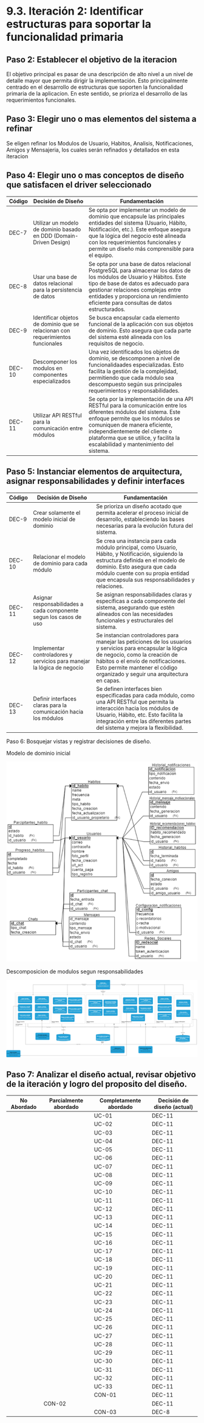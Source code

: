 # 9.3. Iteración 2: Identificar estructuras para soportar la funcionalidad primaria

## Paso 2: Establecer el objetivo de la iteracion
El objetivo principal es pasar de una descripción de alto nivel a un nivel de detalle mayor que permita dirigir la implementación. Esto principalmente centrado en el desarrollo de estructuras que soporten la funcionalidad primaria de la aplicacion. En este sentido, se prioriza el desarrollo de las requerimientos funcionales.

## Paso 3: Elegir uno o mas elementos del sistema a refinar
Se eligen refinar los Modulos de Usuario, Habitos, Analisis, Notificaciones, Amigos y Mensajeria, los cuales serán refinados y detallados en esta iteracion

## Paso 4: Elegir uno o mas conceptos de diseño que satisfacen el driver seleccionado

| **Código** | **Decisión de Diseño** | **Fundamentación** |
|------------|------------------------|--------------------|
| DEC-7      | Utilizar un modelo de dominio basado en DDD (Domain-Driven Design) | Se opta por implementar un modelo de dominio que encapsule las principales entidades del sistema (Usuario, Hábito, Notificación, etc.). Este enfoque asegura que la lógica del negocio esté alineada con los requerimientos funcionales y permite un diseño más comprensible para el equipo. |
| DEC-8      | Usar una base de datos relacional para la persistencia de datos | Se opta por una base de datos relacional PostgreSQL para almacenar los datos de los módulos de Usuario y Hábitos. Este tipo de base de datos es adecuado para gestionar relaciones complejas entre entidades y proporciona un rendimiento eficiente para consultas de datos estructurados. |
| DEC-9      | Identificar objetos de dominio que se relacionan con requerimientos funcionales | Se busca encapsular cada elemento funcional de la aplicación con sus objetos de dominio. Esto asegura que cada parte del sistema esté alineada con los requisitos de negocio. |
| DEC-10     | Descomponer los modulos en componentes especializados | Una vez identificados los objetos de dominio, se descomponen a nivel de funcionalidaades especializadas. Esto facilita la gestión de la complejidad, permitiendo que cada módulo sea descompuesto según sus principales requerimientos y responsabilidades. |
| DEC-11     | Utilizar API RESTful para la comunicación entre módulos | Se opta por la implementación de una API RESTful para la comunicación entre los diferentes módulos del sistema. Este enfoque permite que los módulos se comuniquen de manera eficiente, independientemente del cliente o plataforma que se utilice, y facilita la escalabilidad y mantenimiento del sistema. |

## Paso 5: Instanciar elementos de arquitectura, asignar responsabilidades y definir interfaces

| **Código** | **Decisión de Diseño** | **Fundamentación** |
|------------|------------------------|--------------------|
| DEC-9     | Crear solamente el modelo inicial de dominio | Se prioriza un diseño acotado que permita acelerar el proceso inicial de desarrollo, estableciendo las bases necesarias para la evolución futura del sistema. |
| DEC-10      | Relacionar el modelo de dominio para cada módulo | Se crea una instancia para cada módulo principal, como Usuario, Hábito, y Notificación, siguiendo la estructura definida en el modelo de dominio. Esto asegura que cada módulo cuente con su propia entidad que encapsula sus responsabilidades y relaciones. |
| DEC-11     | Asignar responsabilidades a cada componente segun los casos de uso | Se asignan responsabilidades claras y específicas a cada componente del sistema, asegurando que estén alineados con las necesidades funcionales y estructurales del sistema. |
| DEC-12     | Implementar controladores y servicios para manejar la lógica de negocio | Se instancian controladores para manejar las peticiones de los usuarios y servicios para encapsular la lógica de negocio, como la creación de hábitos o el envío de notificaciones. Esto permite mantener el código organizado y seguir una arquitectura en capas. |
| DEC-13     | Definir interfaces claras para la comunicación hacia los módulos | Se definen interfaces bien especificadas para cada módulo, como una API RESTful que permita la interacción hacia los módulos de Usuario, Hábito, etc. Esto facilita la integración entre las diferentes partes del sistema y mejora la flexibilidad. |

Paso 6: Bosquejar vistas y registrar decisiones de diseño.

Modelo de dominio inicial

![dominio](dominio.png)

Descomposicion de modulos segun responsabilidades

![descomposicion](descomposicion.png)

## Paso 7: Analizar el diseño actual, revisar objetivo de la iteración y logro del proposito del diseño.

| **No Abordado** | **Parcialmente abordado** | **Completamente abordado** | **Decisión de diseño (actual)** |
|-----------------|---------------------------|----------------------------|---------------------------------|
|                 |                           | UC-01                      | DEC-11                          |
|                 |                           | UC-02                      | DEC-11                          |
|                 |                           | UC-03                      | DEC-11                          |
|                 |                           | UC-04                      | DEC-11                          |
|                 |                           | UC-05                      | DEC-11                          |
|                 |                           | UC-06                      | DEC-11                          |
|                 |                           | UC-07                      | DEC-11                          |
|                 |                           | UC-08                      | DEC-11                          |
|                 |                           | UC-09                      | DEC-11                          |
|                 |                           | UC-10                      | DEC-11                          |
|                 |                           | UC-11                      | DEC-11                          |
|                 |                           | UC-12                      | DEC-11                          |
|                 |                           | UC-13                      | DEC-11                          |
|                 |                           | UC-14                      | DEC-11                          |
|                 |                           | UC-15                      | DEC-11                          |
|                 |                           | UC-16                      | DEC-11                          |
|                 |                           | UC-17                      | DEC-11                          |
|                 |                           | UC-18                      | DEC-11                          |
|                 |                           | UC-19                      | DEC-11                          |
|                 |                           | UC-20                      | DEC-11                          |
|                 |                           | UC-21                      | DEC-11                          |
|                 |                           | UC-22                      | DEC-11                          |
|                 |                           | UC-23                      | DEC-11                          |
|                 |                           | UC-24                      | DEC-11                          |
|                 |                           | UC-25                      | DEC-11                          |
|                 |                           | UC-26                      | DEC-11                          |
|                 |                           | UC-27                      | DEC-11                          |
|                 |                           | UC-28                      | DEC-11                          |
|                 |                           | UC-29                      | DEC-11                          |
|                 |                           | UC-30                      | DEC-11                          |
|                 |                           | UC-31                      | DEC-11                          |
|                 |                           | UC-32                      | DEC-11                          |
|                 |                           | UC-33                      | DEC-11                          |
|                 |                           | CON-01                     | DEC-11                          |
|                 | CON-02                    |                            | DEC-11                          |
|                 |                           | CON-03                     | DEC-8                           |
